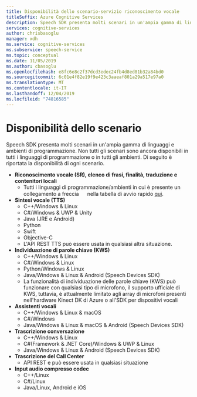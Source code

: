 ```yaml
---
title: Disponibilità dello scenario-servizio riconoscimento vocale
titleSuffix: Azure Cognitive Services
description: Speech SDK presenta molti scenari in un'ampia gamma di linguaggi e ambienti di programmazione. Non tutti gli scenari sono ancora disponibili in tutti i linguaggi di programmazione o in tutti gli ambienti. Di seguito è riportata la disponibilità di ogni scenario.
services: cognitive-services
author: chrisbasoglu
manager: xdh
ms.service: cognitive-services
ms.subservice: speech-service
ms.topic: conceptual
ms.date: 11/05/2019
ms.author: cbasoglu
ms.openlocfilehash: e8fc6e8c2f37dcd3edec24fb4d8ed81b32a84bd0
ms.sourcegitcommit: 6c01e4f82e19f9e423c3aaeaf801a29a517e97a0
ms.translationtype: MT
ms.contentlocale: it-IT
ms.lasthandoff: 12/04/2019
ms.locfileid: "74816585"
---
```

# <a name="scenario-availability"></a>Disponibilità dello scenario

Speech SDK presenta molti scenari in un'ampia gamma di linguaggi e ambienti di programmazione. Non tutti gli scenari sono ancora disponibili in tutti i linguaggi di programmazione o in tutti gli ambienti. Di seguito è riportata la disponibilità di ogni scenario.

- **Riconoscimento vocale (SR), elenco di frasi, finalità, traduzione e contenitori locali**
  - Tutti i linguaggi di programmazione/ambienti in cui è presente un collegamento a freccia <img src="media/index/link.jpg" height="15" width="15"></img> nella tabella di avvio rapido [qui](https://aka.ms/csspeech).
- **Sintesi vocale (TTS)**
  - C++/Windows & Linux
  - C#/Windows & UWP & Unity
  - Java (JRE e Android)
  - Python
  - Swift
  - Objective-C
  - L'API REST TTS può essere usata in qualsiasi altra situazione.
- **Individuazione di parole chiave (KWS)**
  - C++/Windows & Linux
  - C#/Windows & Linux
  - Python/Windows & Linux
  - Java/Windows & Linux & Android (Speech Devices SDK)
  - La funzionalità di individuazione delle parole chiave (KWS) può funzionare con qualsiasi tipo di microfono, il supporto ufficiale di KWS, tuttavia, è attualmente limitato agli array di microfoni presenti nell'hardware Kinect DK di Azure o all'SDK per dispositivi vocali
- **Assistenti vocali**
  - C++/Windows & Linux & macOS
  - C#/Windows
  - Java/Windows & Linux & macOS & Android (Speech Devices SDK)
- **Trascrizione conversazione**
  - C++/Windows & Linux
  - C#(Framework & .NET Core)/Windows & UWP & Linux
  - Java/Windows & Linux & Android (Speech Devices SDK)
- **Trascrizione del Call Center**
  - API REST e può essere usata in qualsiasi situazione
- **Input audio compresso codec**
  - C++/Linux
  - C#/Linux
  - Java/Linux, Android e iOS
